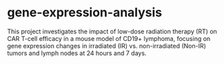 # gene-expression-analysis
This project investigates the impact of low-dose radiation therapy (RT) on CAR T-cell efficacy in a mouse model of CD19+ lymphoma, focusing on gene expression changes in irradiated (IR) vs. non-irradiated (Non-IR) tumors and lymph nodes at 24 hours and 7 days. 
